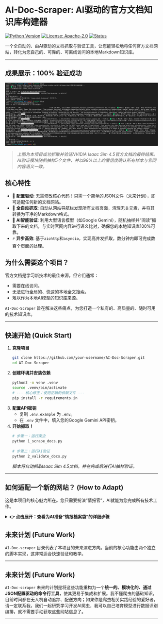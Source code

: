 # AI-Doc-Scraper: AI驱动的官方文档知识库构建器

[![Python Version](https://img.shields.io/badge/Python-3.10+-blue.svg)](https://www.python.org/)
[![License: Apache-2.0](https://img.shields.io/badge/License-Apache--2.0-green.svg)](https://opensource.org/licenses/Apache-2.0)
[![Status](https://img.shields.io/badge/Status-Stable--PoC-brightgreen)](./)

一个全自动的、由AI驱动的文档抓取与验证工具，让您能轻松地将任何官方文档网站，转化为您自己的、可靠的、可离线访问的本地Markdown知识库。

---

## 成果展示：100% 验证成功

![AI Validation Success](assets/readme/final_validation_success.png)
> *上图为本项目成功抓取并验证NVIDIA Isaac Sim 4.5官方文档的最终结果。AI验证模块随机抽样5个文件，并以99%以上的置信度确认所有样本与官网内容语义一致。*

## 核心特性

-   🚀 **配置驱动**: 无需修改核心代码！只需一个简单的JSON文件（未来计划），即可适配任何新的文档网站。
-   🎯 **全自动抓取**: 自动从网站导航栏发现所有文档页面，清理无关元素，并将其转换为干净的Markdown格式。
-   🤖 **AI智能验证**: 利用大型语言模型（如Google Gemini），随机抽样并“阅读”抓取下来的文档，与实时官网内容进行语义比对，确保您的本地知识库100%可靠。
-   ⚡️ **异步高效**: 基于`aiohttp`和`asyncio`，实现高并发抓取，数分钟内即可完成数百个页面的处理。

## 为什么需要这个项目？

官方文档是学习新技术的最佳来源，但它们通常：
-   需要在线访问。
-   无法进行全局的、快速的本地全文搜索。
-   难以作为本地AI模型的知识库来源。

`AI-Doc-Scraper` 旨在解决这些痛点，为您打造一个私有的、高质量的、随时可用的技术知识库。

---

## 快速开始 (Quick Start)

1.  **克隆项目**
    ```bash
    git clone https://github.com/your-username/AI-Doc-Scraper.git
    cd AI-Doc-Scraper
    ```
2.  **创建环境并安装依赖**
    ```bash
    python3 -m venv .venv
    source .venv/bin/activate
    # --- 核心修正：使用正确的依赖文件 ---
    pip install -r requirements.in
    ```
3.  **配置API密钥**
    *   复制 `.env.example` 为 `.env`。
    *   在 `.env` 文件中，填入您的Google Gemini API密钥。
4.  **开始抓取！**
    ```bash
    # 步骤一：运行爬虫
    python 1_scrape_docs.py
    
    # 步骤二：运行AI验证
    python 2_validate_docs.py
    ```
    *脚本将自动抓取Isaac Sim 4.5文档，并在完成后进行AI抽样验证。*

---

## 如何适配一个新的网站？ (How to Adapt)

这是本项目的核心魅力所在。您只需要扮演“情报官”，AI就能为您完成所有技术工作。

<details>
<summary><strong>👉 点击展开：查看为AI准备“情报档案袋”的详细步骤</strong></summary>

**第一步：拍摄两张“情报照片”**

打开您想抓取的新网站，按`F12`打开“开发者工具”，然后拍摄以下两张截图：

1.  **“情报照片A”：导航栏的“身份证”**
    *   使用“箭头”工具，点击网站的**左侧导航栏**。截图整个浏览器窗口，确保右侧高亮的HTML代码清晰可见。
    *   **标准示例 (Isaac Sim 4.5)**:
        ![导航栏侦察示例](assets/readme/intel_photo_A.png)

2.  **“情报照片B”：正文内容的“身份证”**
    *   使用“箭头”工具，点击网站的**正文内容区域**。截图整个浏览器窗口。
    *   **标准示例 (Isaac Sim 4.5)**:
        ![正文内容侦察示例](assets/readme/intel_photo_B.png)

**第二步：使用“终极指令”模板**

将您的**黄金标准源码**（`1_scrape_docs.py`, `2_validate_docs.py`）和刚刚拍摄的两张**情报照片**，填入`AI辅助代码修改标准操作提示词(SOP).md`这个模板文件中，然后将完整的提示词交给AI即可。

</details>

## 未来计划 (Future Work)

`AI-Doc-scraper` 目录代表了本项目的未来演进方向。当前的核心功能由两个独立的脚本实现，这非常适合快速验证和教学。

---
</details>

## 未来计划 (Future Work)

`AI-Doc-scraper` 未来的计划是将这些功能重构为一个**统一的、模块化的、通过JSON配置驱动的命令行工具**，使其更易于集成和扩展。我不懂爬虫的基础知识，目前时间都在无人机自动追踪、配送方向；如果你是爬虫相关实践经验的爱好者，请一定联系我，我们一起研究学习开发AI爬虫，我可以自己培育模型进行数据识别编排，就不需要手动获取这些网站信息了。

---